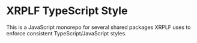 # XRPLF TypeScript Style

This is a JavaScript monorepo for several shared packages XRPLF uses to
enforce consistent TypeScript/JavaScript styles.
